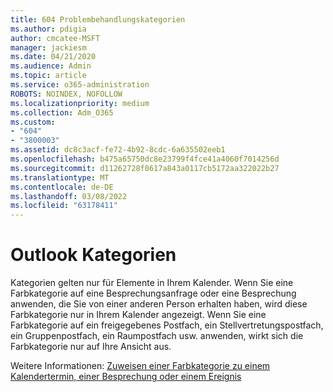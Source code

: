 ```yaml
---
title: 604 Problembehandlungskategorien
ms.author: pdigia
author: cmcatee-MSFT
manager: jackiesm
ms.date: 04/21/2020
ms.audience: Admin
ms.topic: article
ms.service: o365-administration
ROBOTS: NOINDEX, NOFOLLOW
ms.localizationpriority: medium
ms.collection: Adm_O365
ms.custom:
- "604"
- "3800003"
ms.assetid: dc8c3acf-fe72-4b92-8cdc-6a635502eeb1
ms.openlocfilehash: b475a65750dc8e23799f4fce41a4060f7014256d
ms.sourcegitcommit: d11262728f0617a843a0117cb5172aa322022b27
ms.translationtype: MT
ms.contentlocale: de-DE
ms.lasthandoff: 03/08/2022
ms.locfileid: "63178411"
---
```

# <a name="outlook-categories"></a>Outlook Kategorien

Kategorien gelten nur für Elemente in Ihrem Kalender. Wenn Sie eine Farbkategorie auf eine Besprechungsanfrage oder eine Besprechung anwenden, die Sie von einer anderen Person erhalten haben, wird diese Farbkategorie nur in Ihrem Kalender angezeigt.  Wenn Sie eine Farbkategorie auf ein freigegebenes Postfach, ein Stellvertretungspostfach, ein Gruppenpostfach, ein Raumpostfach usw. anwenden, wirkt sich die Farbkategorie nur auf Ihre Ansicht aus.

Weitere Informationen: [Zuweisen einer Farbkategorie zu einem Kalendertermin, einer Besprechung oder einem Ereignis](https://support.microsoft.com/office/750596d9-707d-4412-8c0e-7fdc0fc52527)
